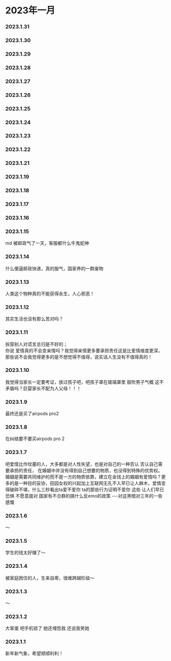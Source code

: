 # 2023年一月

### 2023.1.31

### 2023.1.30 

### 2023.1.29 

### 2023.1.28 

### 2023.1.27

### 2023.1.26 

### 2023.1.25 

### 2023.1.24 
 
### 2023.1.23 

### 2023.1.22 

### 2023.1.21

### 2023.1.19
 
### 2023.1.18

### 2023.1.17  

### 2023.1.16

### 2023.1.15
md 被邮政气了一天，客服都什么牛鬼蛇神
### 2023.1.14
什么傻逼邮政快递，真的服气，国家养的一群废物
### 2023.1.13
人类这个物种真的不能获得永生，人心邪恶！
### 2023.1.12
其实生活也没有那么苦对吗？
### 2023.1.11
拆穿别人对谎言总归是不好的；  
你说 爱情真的不会变亲情吗？我觉得亲情更多要承担责任这是比爱情维度更深，那些说不会我觉得更多的是不想觉得不值得，说实话人生没有不值得真的！
### 2023.1.10
我觉得当家长一定要考证，放过孩子吧，吧孩子罩在玻璃罩里 鼓吹男子气概 这不矛盾吗？巨婴家长不配为人父母！！！
### 2023.1.9
最终还是买了airpods pro2
### 2023.1.8
在纠结要不要买airpods pro 2
### 2023.1.7
吧爱情比作坟墓的人，大多都是对人性失望，也是对自己的一种否认 否认自己需要承担的责任， 在婚姻中并没有得到自己想要的物质，也没得到特殊的优势权。婚姻是需要共同维护的而不是一方的物质依靠，建立在金钱上的婚姻有爱情吗？更多的是一种目的妥协，田园女权的兴起加上互联网无孔不入早已让人麻木，爱情变得破碎不堪，什么三秒看出ta爱不爱你 ta的那些行为证明不爱你 这些 让人们早已恐惧 不愿意面对 国家有不合群的搞什么反emo的政策 ---对这黑暗对三年的一些感慨
### 2023.1.6
～
### 2023.1.5
学生的钱太好赚了～
### 2023.1.4
被家庭困住的人，生来自卑，很难跨越阶级～
### 2023.1.3
～
### 2023.1.2
大笨蛋 吧手机锁了 她还埋怨我 还说我笑她  
### 2023.1.1
新年新气象，希望顺顺利利！
